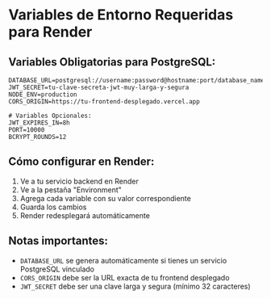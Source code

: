 # Variables de Entorno Requeridas para Render

## Variables Obligatorias para PostgreSQL:

```
DATABASE_URL=postgresql://username:password@hostname:port/database_name
JWT_SECRET=tu-clave-secreta-jwt-muy-larga-y-segura
NODE_ENV=production
CORS_ORIGIN=https://tu-frontend-desplegado.vercel.app

# Variables Opcionales:
JWT_EXPIRES_IN=8h
PORT=10000
BCRYPT_ROUNDS=12
```

## Cómo configurar en Render:

1. Ve a tu servicio backend en Render
2. Ve a la pestaña "Environment"
3. Agrega cada variable con su valor correspondiente
4. Guarda los cambios
5. Render redesplegará automáticamente

## Notas importantes:

- `DATABASE_URL` se genera automáticamente si tienes un servicio PostgreSQL vinculado
- `CORS_ORIGIN` debe ser la URL exacta de tu frontend desplegado
- `JWT_SECRET` debe ser una clave larga y segura (mínimo 32 caracteres)
